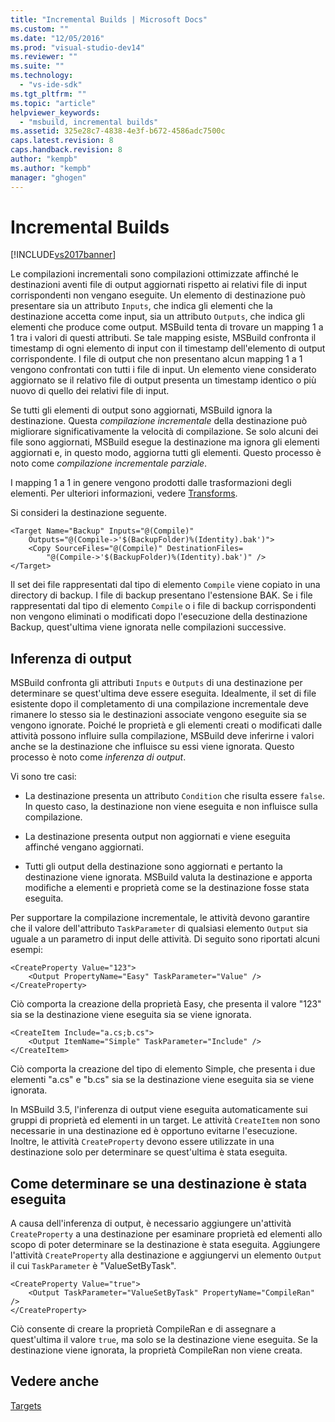 ```yaml
---
title: "Incremental Builds | Microsoft Docs"
ms.custom: ""
ms.date: "12/05/2016"
ms.prod: "visual-studio-dev14"
ms.reviewer: ""
ms.suite: ""
ms.technology: 
  - "vs-ide-sdk"
ms.tgt_pltfrm: ""
ms.topic: "article"
helpviewer_keywords: 
  - "msbuild, incremental builds"
ms.assetid: 325e28c7-4838-4e3f-b672-4586adc7500c
caps.latest.revision: 8
caps.handback.revision: 8
author: "kempb"
ms.author: "kempb"
manager: "ghogen"
---
```

# Incremental Builds
[!INCLUDE[vs2017banner](../code-quality/includes/vs2017banner.md)]

Le compilazioni incrementali sono compilazioni ottimizzate affinché le destinazioni aventi file di output aggiornati rispetto ai relativi file di input corrispondenti non vengano eseguite.  Un elemento di destinazione può presentare sia un attributo `Inputs`, che indica gli elementi che la destinazione accetta come input, sia un attributo `Outputs`, che indica gli elementi che produce come output.  MSBuild tenta di trovare un mapping 1 a 1 tra i valori di questi attributi.  Se tale mapping esiste, MSBuild confronta il timestamp di ogni elemento di input con il timestamp dell'elemento di output corrispondente.  I file di output che non presentano alcun mapping 1 a 1 vengono confrontati con tutti i file di input.  Un elemento viene considerato aggiornato se il relativo file di output presenta un timestamp identico o più nuovo di quello dei relativi file di input.  
  
 Se tutti gli elementi di output sono aggiornati, MSBuild ignora la destinazione.  Questa *compilazione incrementale* della destinazione può migliorare significativamente la velocità di compilazione.  Se solo alcuni dei file sono aggiornati, MSBuild esegue la destinazione ma ignora gli elementi aggiornati e, in questo modo, aggiorna tutti gli elementi.  Questo processo è noto come *compilazione incrementale parziale*.  
  
 I mapping 1 a 1 in genere vengono prodotti dalle trasformazioni degli elementi.  Per ulteriori informazioni, vedere [Transforms](../msbuild/msbuild-transforms.md).  
  
 Si consideri la destinazione seguente.  
  
```  
<Target Name="Backup" Inputs="@(Compile)"   
    Outputs="@(Compile->'$(BackupFolder)%(Identity).bak')">  
    <Copy SourceFiles="@(Compile)" DestinationFiles=  
        "@(Compile->'$(BackupFolder)%(Identity).bak')" />  
</Target>  
```  
  
 Il set dei file rappresentati dal tipo di elemento `Compile` viene copiato in una directory di backup.  I file di backup presentano l'estensione BAK.  Se i file rappresentati dal tipo di elemento `Compile` o i file di backup corrispondenti non vengono eliminati o modificati dopo l'esecuzione della destinazione Backup, quest'ultima viene ignorata nelle compilazioni successive.  
  
## Inferenza di output  
 MSBuild confronta gli attributi `Inputs` e `Outputs` di una destinazione per determinare se quest'ultima deve essere eseguita.  Idealmente, il set di file esistente dopo il completamento di una compilazione incrementale deve rimanere lo stesso sia le destinazioni associate vengono eseguite sia se vengono ignorate.  Poiché le proprietà e gli elementi creati o modificati dalle attività possono influire sulla compilazione, MSBuild deve inferirne i valori anche se la destinazione che influisce su essi viene ignorata.  Questo processo è noto come *inferenza di output*.  
  
 Vi sono tre casi:  
  
-   La destinazione presenta un attributo `Condition` che risulta essere `false`.  In questo caso, la destinazione non viene eseguita e non influisce sulla compilazione.  
  
-   La destinazione presenta output non aggiornati e viene eseguita affinché vengano aggiornati.  
  
-   Tutti gli output della destinazione sono aggiornati e pertanto la destinazione viene ignorata.  MSBuild valuta la destinazione e apporta modifiche a elementi e proprietà come se la destinazione fosse stata eseguita.  
  
 Per supportare la compilazione incrementale, le attività devono garantire che il valore dell'attributo `TaskParameter` di qualsiasi elemento `Output` sia uguale a un parametro di input delle attività.  Di seguito sono riportati alcuni esempi:  
  
```  
<CreateProperty Value="123">  
    <Output PropertyName="Easy" TaskParameter="Value" />  
</CreateProperty>  
```  
  
 Ciò comporta la creazione della proprietà Easy, che presenta il valore "123" sia se la destinazione viene eseguita sia se viene ignorata.  
  
```  
<CreateItem Include="a.cs;b.cs">  
    <Output ItemName="Simple" TaskParameter="Include" />  
</CreateItem>  
```  
  
 Ciò comporta la creazione del tipo di elemento Simple, che presenta i due elementi "a.cs" e "b.cs" sia se la destinazione viene eseguita sia se viene ignorata.  
  
 In MSBuild 3.5, l'inferenza di output viene eseguita automaticamente sui gruppi di proprietà ed elementi in un target.  Le attività `CreateItem` non sono necessarie in una destinazione ed è opportuno evitarne l'esecuzione.  Inoltre, le attività `CreateProperty` devono essere utilizzate in una destinazione solo per determinare se quest'ultima è stata eseguita.  
  
## Come determinare se una destinazione è stata eseguita  
 A causa dell'inferenza di output, è necessario aggiungere un'attività `CreateProperty` a una destinazione per esaminare proprietà ed elementi allo scopo di poter determinare se la destinazione è stata eseguita.  Aggiungere l'attività `CreateProperty` alla destinazione e aggiungervi un elemento `Output` il cui `TaskParameter` è "ValueSetByTask".  
  
```  
<CreateProperty Value="true">  
    <Output TaskParameter="ValueSetByTask" PropertyName="CompileRan" />  
</CreateProperty>  
```  
  
 Ciò consente di creare la proprietà CompileRan e di assegnare a quest'ultima il valore `true`, ma solo se la destinazione viene eseguita.  Se la destinazione viene ignorata, la proprietà CompileRan non viene creata.  
  
## Vedere anche  
 [Targets](../msbuild/msbuild-targets.md)